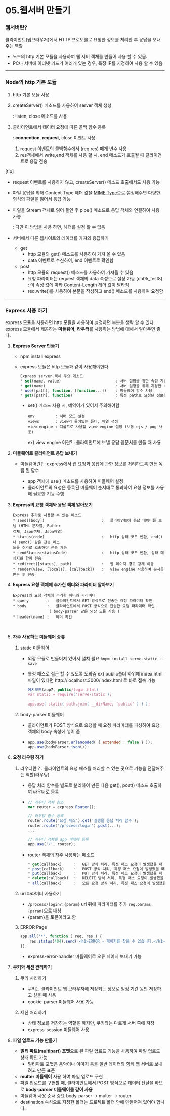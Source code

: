 # 05.웹서버 만들기

### 웹서버란?

클라이언트(웹브라우저)에서 HTTP 프로토콜로 요청한 정보를 처리한 후 응답을 보내주는 역할

- 노드의 http 기본 모듈을 사용하여 웹 서버 객체를 만들어 사용 할 수 있음.
- PC나 서버에 이더넷 카드가 여러개 있는 경우, 특정 IP를 지정하여 사용 할 수 있음

------

### Node의 http 기본 모듈

1. http 기본 모듈 사용

2. createServer() 메소드를 사용하여 server 객체 생성

   : listen, close 메소드를 사용

3. 클라이언트에서 데이터 요청에 따른 콜백 함수 등록

   : **connection**, **request**, close 이벤트 사용

   1. request 이벤트의 콜백함수에서 (req,res) 매개 변수 사용
   2. res객체에서 write,end 객체를 사용 할 시, end 메소드가 호출될 때 클라이언트로 응답 전송

[tip]

- request 이벤트를 사용하지 않고, createServer() 메소드 호출에서도 사용 가능

- 파일 응답을 위해 Content-Type 헤더 값을 [MIME Type](https://developer.mozilla.org/ko/docs/Web/HTTP/Basics_of_HTTP/MIME_types)으로 설정해주면 다양한 형식의 파일을 읽어서 응답 가능

- 파일을 Stream 객체로 읽어 들인 후 pipe() 메소드로 응답 객체와 연결하여 사용 가능

  : 다만 이 방법을 사용 하면, 헤더를 설정 할 수 없음

- 서버에서 다른 웹사이트의 데이터를 가져와 응답하기

  - get
    - http 모듈의 get() 메소드를 사용하여 가져 올 수 있음
    - data 이벤트로 수신하여, end 이벤트로 확인함
  - post
    - http 모듈의 request() 메소드를 사용하여 가져올 수 있음
    - 요청 파라미터는 request 객체의 data 속성으로 설정 가능 (ch05_test8) 
      : 이 속성 값에 따라 Content-Length 헤더 값이 달라짐
    - req.write()를 사용하여 본문을 작성하고 end() 메소드를 사용하여 요청함

------

### Express 사용 하기

express 모듈을 사용하면 http 모듈을 사용하여 설정하던 부분을 생략 할 수 있다.
express 모듈에서 제공하는 **미들웨어**, **라우터**를 사용하는 방법에 대해서 알아두면 좋다.

1. **Express Server 만들기**

   - npm install express

   - express 모듈은 http 모듈과 같이 사용해야한다.

     ```js
     Express server 객체 주요 메소드
     * set(name, value)                        : 서버 설정을 위한 속성 지정
     * get(name)                               : 서버 설정을 위해 지정한 속성을 꺼내옴
     * use([path], function, [function...])    : 미들웨어 함수 사용
     * get([path], function)                   : 특정 path로 요청된 정보를 처리
     ```

     - set() 메소드 사용 시, 예약어가 있어서 주의해야함

       ```
       env         : 서버 모드 설정
       views       : view가 들어있는 폴더, 배열 생성
       view engine : 디폴트로 사용할 view engine 설정 (보통 ejs / pug 사용)
       ```

       ex) view engine 이란? : 클라이언트에 보낼 응답 웹문서를 만들 때 사용

2. **미들웨어로 클라이언트 응답 보내기**

   - 미들웨어란?	: 	express에서 웹 요청과 응답에 관한 정보를 처리하도록 만든 독립 된 함수

     - app 객체에 use() 메소드를 사용하여 미들웨어 설정
     - 클라이언트의 요청은 등록된 미들웨어 순서대로 통과하여 요청 정보를 사용해 필요한 기능 수행

3. **Express의 요청 객체와 응답 객체 알아보기**

   ```
   Express 추가로 사용할 수 있는 메소드
   * send([body])                         :   클라이언트에 응답 데이터를 보냄 (HTML 문자열, Buffer                                           											객체, Json객체, Json배열)
   * status(code)                         :   http 상태 코드 반환, end()나 send() 같은 전송 메소                                           											  드를 추가로 호출해야 전송 가능
   * sendStatus(statusCode)               :   http 상태 코드 반환, 상태 메세지와 함께 전송
   * redirect([status], path)             :   웹 페이지 경로 강제 이동
   * render(view, [locals], [callback])   :   view engine 사용하여 문서를 만든 후 전송
   ```

4. **Express 요청 객체에 추가한 헤더와 파라미터 알아보기**

   ```
   Express의 요청 객체에 추가한 헤더와 파라미터
   * query        :   클라이언트에서 GET 방식으로 전송한 요청 파라미터 확인
   * body         :   클라이언트에서 POST 방식으로 전송한 요청 파라미터 확인 
   				   ( body-parser 같은 외장 모듈 사용 )
   * header(name) :   헤더 확인
   ```

   ​	

5. **자주 사용하는 미들웨어 종류**

   1. static 미들웨어

      - 외장 모듈로 만들어져 있어서 설치 필요
        `%npm install serve-static --save`

      - 특정 패스로 접근 할 수 있도록 도와줌
        ex) public폴더 하위에 index.html 파일이 있다면 http://localhost:3000/index.html 로 바로 접속 가능

        ```js
        예시코드(app7, public/login.html)
        var static = require('serve-static');
        ...
        app.use( static( path.join( __dirName, 'public' ) ) );
        ```

   2. body-parser 미들웨어

      - 클라이언트가 POST 방식으로 요청할 때 요청 파라미터를 파싱하여 요청 객체의 body 속성에 넣어 줌

      - ```js
        app.use(bodyParser.urlencoded( { extended : false } ));
        app.use(bodyParser.json());
        ```

6. **요청 라우팅 하기**

   1. 라우터란 ? 	: 	클라이언트의 요청 패스를 처리할 수 있는 곳으로 기능을 전달해주는 역할(라우팅)

      - 응답 처리 함수를 별도로 분리하여 만든 다음 get(), post() 메소드 호출하여 라우터로 등록

      - ```js
        // 라우터 객체 참조
        var router = express.Router();
        
        // 라우팅 함수 등록
        router.route('요청 패스').get('실행될 응답 처리 함수');
        router.route('/process/login').post(...);
        ...
        
        // 라우터 객체를 app 객체에 등록
        app.use('/', router);
        ```

      - router 객체의 자주 사용하는 메소드

        ```js
        * get(callback)     :   GET 방식 처리, 특정 패스 요청이 발생했을 때 사용할 콜백 함수 지정
        * post(callback)    :   POST 방식 처리, 특정 패스 요청이 발생했을 때 사용할 콜백 함수 지정
        * put(callback)     :   PUT 방식 처리, 특정 패스 요청이 발생했을 때 사용할 콜백 함수 지정
        * delete(callback)  :   DELETE 방식 처리, 특정 패스 요청이 발생했을 때 사용할 콜백 함수 지정
        * all(callback)     :   모든 요청 방식 처리, 특정 패스 요청이 발생했을 때 사용할 콜백 함수 지정
        ```

   2. url 파라미터 사용하기

      -  `/process/login/:{param}`  url 뒤에 파라미터를 추가 `req.params.{param}`으로 매칭
      - {param}을 토큰이라고 함

   3. ERROR Page

      ```js
      app.all('*', function ( req, res ) {
          res.status(404).send('<h1>ERROR - 페이지를 찾을 수 없습니다.</h1>');
      });
      ```

      - express-error-handler 미들웨어로 오류 페이지 보내기 가능

7. **쿠키와 세션 관리하기**

   1. 쿠키 처리하기

      - 쿠키는 클라이언트 웹 브라우저에 저장되는 정보로 일정 기간 동안 저장하고 싶을 때 사용
      - cookie-parser 미들웨어 사용 가능

   2. 세션 처리하기

      - 상태 정보를 저장하는 역할을 하지만, 쿠키와는 다르게 서버 쪽에 저장
      - express-session 미들웨어 사용

8. **파일 업로드 기능 만들기** 

   - **멀티 파트(multipart) 포맷**으로 된 파일 업로드 기능을 사용하여 파일 업로드 상태 확인 가능
     - 멀티파트 포맷은 음악이나 이미지 등을 일반 데이터와 함께 웹 서버로 보내려고 만든 표준
   - **multer 미들웨어** 사용 하여 파일 업로드 구현
   - 파일 업로드를 구현할 때, 클라이언트에서 POST 방식으로 데이터 전달을 하므로 **body-parser 미들웨어를 같이 사용**
   - 미들웨어 사용 순서 중요 body-parser -> multer -> router
   - destination 속성으로 지정한 폴더는 프로젝트 폴더 안에 만들어져 있어야 합니다. 